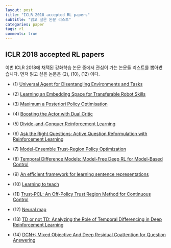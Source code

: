 ```yaml
---
layout: post
title: "ICLR 2018 accepted RL papers"
subtitle: "읽고 싶은 논문 리스트"
categories: paper
tags: rl
comments: true
---
```


## ICLR 2018 accepted RL papers
이번 ICLR 2018에 채택된 강화학습 논문 중에서 관심이 가는 논문들 리스트를 뽑아봤습니다. 먼저 읽고 싶은 논문은 (2), (10), (12) 이다.
 
- (1) [Universal Agent for Disentangling Environments and Tasks](https://openreview.net/forum?id=B1mvVm-C-)

- (2) [Learning an Embedding Space for Transferable Robot Skills](https://openreview.net/forum?id=rk07ZXZR)

- (3) [Maximum a Posteriori Policy Optimisation](https://openreview.net/forum?id=S1ANxQW0b)

- (4) [Boosting the Actor with Dual Critic](https://openreview.net/forum?id=BkUp6GZRW)

- (5) [Divide-and-Conquer Reinforcement Learning](https://openreview.net/forum?id=rJwelMbR-)

- (6) [Ask the Right Questions: Active Question Reformulation with Reinforcement Learning](https://openreview.net/forum?id=S1CChZ-CZ)

- (7) [Model-Ensemble Trust-Region Policy Optimization](https://openreview.net/forum?id=SJJinbWRZ)

- (8) [Temporal Difference Models: Model-Free Deep RL for Model-Based Control](https://openreview.net/forum?id=Skw0n-W0Z)

- (9) [An efficient framework for learning sentence representations](https://openreview.net/forum?id=rJvJXZb0W)

- (10) [Learning to teach](https://openreview.net/forum?id=HJewuJWCZ)

- (11) [Trust-PCL: An Off-Policy Trust Region Method for Continuous Control](https://openreview.net/forum?id=HyrCWeWCb)

- (12) [Neural map](https://openreview.net/forum?id=Bk9zbyZCZ)

- (13) [TD or not TD: Analyzing the Role of Temporal Differencing in Deep Reinforcement Learning](https://openreview.net/forum?id=HyiAuyb0b)

- (14) [DCN+: Mixed Objective And Deep Residual Coattention for Question Answering](https://openreview.net/forum?id=H1meywxRW)